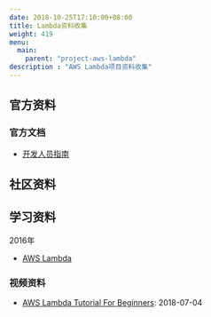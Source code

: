 ```yaml
---
date: 2018-10-25T17:10:00+08:00
title: Lambda资料收集
weight: 419
menu:
  main:
    parent: "project-aws-lambda"
description : "AWS Lambda项目资料收集"
---
```


## 官方资料

### 官方文档

- [开发人员指南](https://docs.aws.amazon.com/zh_cn/lambda/latest/dg/welcome.html)

## 社区资料

## 学习资料

2016年

- [AWS Lambda](https://lingxiankong.github.io/2016-10-30-aws-lambda.html)

### 视频资料

- [AWS Lambda Tutorial For Beginners](https://www.youtube.com/watch?v=97q30JjEq9Y): 2018-07-04